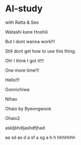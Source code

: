 # AI-study
with Ratta &amp; Seo

Watashi kane Hoshiii

But I dont wanna work!!!

Still dont get how to use this thing.

Oh! I think I got it!!!

One more time!!!

Hello!!!

Gonnichiwa

Nihao

Ohaio by Byeongwook

Ohaio2

askljbhdljashdfjhad

aa
sd
as
d
a
sf
a
sg
a
h
h
hhhhhhh
